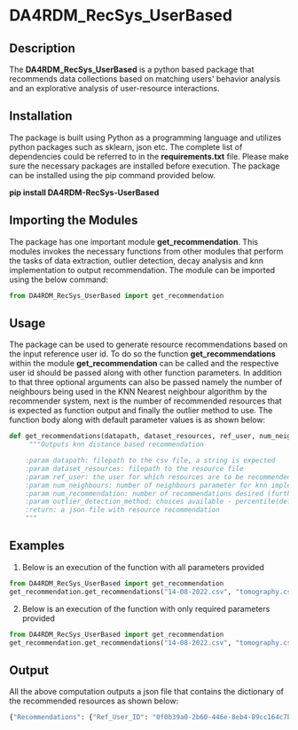 # DA4RDM_RecSys_UserBased

## Description
The **DA4RDM_RecSys_UserBased** is a python based package that recommends data collections based on matching users' behavior analysis and an explorative analysis of user-resource interactions.


## Installation
The package is built using Python as a programming language and utilizes python packages such as sklearn, json etc. The complete list of dependencies could be referred to in the **requirements.txt** file. Please make sure the necessary packages are installed before execution. The package can be installed using the pip command provided below.

**pip install DA4RDM-RecSys-UserBased**


## Importing the Modules 
The package has one important module **get_recommendation**. This modules invokes the necessary functions from other modules that perform the tasks of data extraction, outlier detection, decay analysis and knn implementation to output recommendation. The module can be imported using the below command:

```python
from DA4RDM_RecSys_UserBased import get_recommendation
```

## Usage
The package can be used to generate resource recommendations based on the input reference user id. To do so the function **get_recommendations** within the module **get_recommendation** can be called and the respective user id should be passed along with other function parameters. In addition to that three optional arguments can also be passed namely the number of neighbours being used in the KNN Nearest neighbour algorithm by the recommender system, next is the number of recommended resources that is expected as function output and finally the outlier method to use. The function body along with default parameter values is as shown below:

```python
def get_recommendations(datapath, dataset_resources, ref_user, num_neighbours=3, num_recommendation=3, outlier_detection_method="percentile"):
     """Outputs knn distance based recommendation

    :param datapath: filepath to the csv file, a string is expected
    :param dataset_resources: filepath to the resource file
    :param ref_user: the user for which resources are to be recommended
    :param num_neighbours: number of neighbours parameter for knn implementation
    :param num_recommendation: number of recommendations desired (further filtered on zero ratings)
    :param outlier_detection_method: choices available - percentile(default), zscore , iqr
    :return: a json file with resource recommendation
    """

```

## Examples
1. Below is an execution of the function with all parameters provided

```python
from DA4RDM_RecSys_UserBased import get_recommendation
get_recommendation.get_recommendations("14-08-2022.csv", "tomography.csv", "e2b383da-36d8-4825-8c6a-642af20f0412", 3, 3, "percentile")
```

2. Below is an execution of the function with only required parameters provided

```python
from DA4RDM_RecSys_UserBased import get_recommendation
get_recommendation.get_recommendations("14-08-2022.csv", "tomography.csv", "0f0b39a0-2b60-446e-8eb4-89cc164c7bc3")
```

## Output
All the above computation outputs a json file that contains the dictionary of the recommended resources as shown below:

```python
{"Recommendations": {"Ref_User_ID": "0f0b39a0-2b60-446e-8eb4-89cc164c7bc3", "Recommendation": [["fd7b5eff-de1b-4149-8eb2-c09349dc180a", 0.25779062933941843], ["ebbc5007-7cb6-44cf-8631-d23eaa675e6f", 0.02271623947631261], ["c9ad0d65-545a-4081-9eb7-bcca97b9fa9d", 0.02268728733672115]]}}
```
